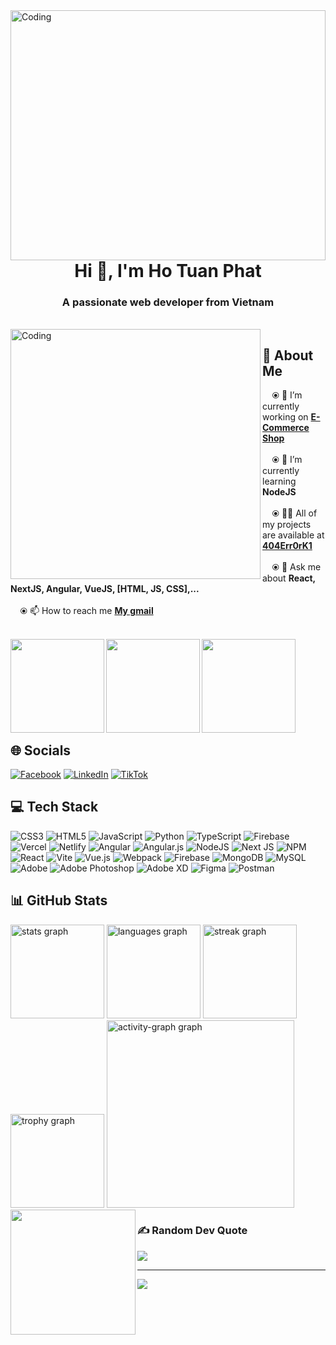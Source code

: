 <img align="left" alt="Coding" width="100%" height="400px" src="https://media.giphy.com/media/MCMHrLVUhsBW0ZgcAD/giphy.gif?cid=ecf05e47ad7683ozknz2hukklwhrwsmlwewyb1aqc0lwl332&ep=v1_gifs_related&rid=giphy.gif&ct=g" />

<h1 align="center">Hi 👋, I'm Ho Tuan Phat</h1>
<h3 align="center">A passionate web developer from Vietnam</h3></br>

<img align="left" alt="Coding" width="400" src="https://i.pinimg.com/originals/57/e3/53/57e353468c03daab4846f3c3418f436f.gif" />


## 💫 About Me
&nbsp;&nbsp;&nbsp;&nbsp;⦿ 🔭 I’m currently working on [**E-Commerce Shop**](https://github.com/404Err0rK1/Food-Tp.git)<br><br>
&nbsp;&nbsp;&nbsp;&nbsp;⦿ 🌱 I’m currently learning **NodeJS**<br><br>
&nbsp;&nbsp;&nbsp;&nbsp;⦿ 👨‍💻 All of my projects are available at [**404Err0rK1**](https://github.com/404Err0rK1)<br><br>
&nbsp;&nbsp;&nbsp;&nbsp;⦿ 💬 Ask me about **React, NextJS, Angular, VueJS, [HTML, JS, CSS],...**<br><br>
&nbsp;&nbsp;&nbsp;&nbsp;⦿ 📫 How to reach me [**My gmail**](404err0rk1@gmail.com)</br></br>

<img align="left" height="150" src="https://i.pinimg.com/originals/14/ef/cc/14efcc1ff7523326e6c168c4c0a1d871.gif"  />
<img align="left" height="150" src="https://i.pinimg.com/originals/7f/42/96/7f42961ece8c7cd16a1384ffd16812eb.gif"  />
<img align="left" height="150" src="https://i.pinimg.com/originals/fb/a7/c7/fba7c713a78dc212c5f53aab264d2166.gif"  />

</br></br></br></br></br></br></br></br>

## 🌐 Socials
[![Facebook](https://img.shields.io/badge/Facebook-%231877F2.svg?logo=Facebook&logoColor=white)](https://www.facebook.com/404.Err0r.K1/) [![LinkedIn](https://img.shields.io/badge/LinkedIn-%230077B5.svg?logo=linkedin&logoColor=white)](https://www.linkedin.com/in/ho-tuan-phat-web-developer/) [![TikTok](https://img.shields.io/badge/TikTok-%23000000.svg?logo=TikTok&logoColor=white)](https://www.tiktok.com/@404err0rk1/) 

## 💻 Tech Stack
![CSS3](https://img.shields.io/badge/css3-%231572B6.svg?style=for-the-badge&logo=css3&logoColor=white) ![HTML5](https://img.shields.io/badge/html5-%23E34F26.svg?style=for-the-badge&logo=html5&logoColor=white) ![JavaScript](https://img.shields.io/badge/javascript-%23323330.svg?style=for-the-badge&logo=javascript&logoColor=%23F7DF1E) ![Python](https://img.shields.io/badge/python-3670A0?style=for-the-badge&logo=python&logoColor=ffdd54) ![TypeScript](https://img.shields.io/badge/typescript-%23007ACC.svg?style=for-the-badge&logo=typescript&logoColor=white) ![Firebase](https://img.shields.io/badge/firebase-%23039BE5.svg?style=for-the-badge&logo=firebase) ![Vercel](https://img.shields.io/badge/vercel-%23000000.svg?style=for-the-badge&logo=vercel&logoColor=white) ![Netlify](https://img.shields.io/badge/netlify-%23000000.svg?style=for-the-badge&logo=netlify&logoColor=#00C7B7) ![Angular](https://img.shields.io/badge/angular-%23DD0031.svg?style=for-the-badge&logo=angular&logoColor=white) ![Angular.js](https://img.shields.io/badge/angular.js-%23E23237.svg?style=for-the-badge&logo=angularjs&logoColor=white) ![NodeJS](https://img.shields.io/badge/node.js-6DA55F?style=for-the-badge&logo=node.js&logoColor=white) ![Next JS](https://img.shields.io/badge/Next-black?style=for-the-badge&logo=next.js&logoColor=white) ![NPM](https://img.shields.io/badge/NPM-%23CB3837.svg?style=for-the-badge&logo=npm&logoColor=white) ![React](https://img.shields.io/badge/react-%2320232a.svg?style=for-the-badge&logo=react&logoColor=%2361DAFB) ![Vite](https://img.shields.io/badge/vite-%23646CFF.svg?style=for-the-badge&logo=vite&logoColor=white) ![Vue.js](https://img.shields.io/badge/vue.js-%2335495e.svg?style=for-the-badge&logo=vuedotjs&logoColor=%234FC08D) ![Webpack](https://img.shields.io/badge/webpack-%238DD6F9.svg?style=for-the-badge&logo=webpack&logoColor=black) ![Firebase](https://img.shields.io/badge/Firebase-039BE5?style=for-the-badge&logo=Firebase&logoColor=white) ![MongoDB](https://img.shields.io/badge/MongoDB-%234ea94b.svg?style=for-the-badge&logo=mongodb&logoColor=white) ![MySQL](https://img.shields.io/badge/mysql-%2300000f.svg?style=for-the-badge&logo=mysql&logoColor=white) ![Adobe](https://img.shields.io/badge/adobe-%23FF0000.svg?style=for-the-badge&logo=adobe&logoColor=white) ![Adobe Photoshop](https://img.shields.io/badge/adobe%20photoshop-%2331A8FF.svg?style=for-the-badge&logo=adobe%20photoshop&logoColor=white) ![Adobe XD](https://img.shields.io/badge/Adobe%20XD-470137?style=for-the-badge&logo=Adobe%20XD&logoColor=#FF61F6) ![Figma](https://img.shields.io/badge/figma-%23F24E1E.svg?style=for-the-badge&logo=figma&logoColor=white) ![Postman](https://img.shields.io/badge/Postman-FF6C37?style=for-the-badge&logo=postman&logoColor=white)

###
## 📊 GitHub Stats

<div align="left">
  <img src="https://github-readme-stats.vercel.app/api?username=404Err0rK1&hide_title=true&hide_rank=true&show_icons=true&include_all_commits=true&count_private=true&disable_animations=false&theme=swift&locale=en&hide_border=true&order=1" height="150" alt="stats graph"  />
  <img src="https://github-readme-stats.vercel.app/api/top-langs?username=404Err0rK1&locale=en&hide_title=true&layout=compact&card_width=320&langs_count=5&theme=swift&hide_border=true&order=2" height="150" alt="languages graph"  />
  <img src="https://streak-stats.demolab.com?user=404Err0rK1&locale=en&mode=daily&theme=swift&hide_border=true&border_radius=5&order=3" height="150" alt="streak graph"  />
  <img src="https://github-profile-trophy.vercel.app?username=404Err0rK1&theme=flat&column=-1&row=1&margin-w=8&margin-h=8&no-bg=false&no-frame=true&order=4" height="150" alt="trophy graph"  />
  <img src="https://github-readme-activity-graph.vercel.app/graph?username=404Err0rK1&radius=16&theme=github-light&area=true&order=5" height="300" alt="activity-graph graph"  />
</div>

<img align="left" height="200" src="https://i.pinimg.com/originals/86/74/90/8674905b3c57ca65503d14f79fcc3b87.gif"  />

###
### ✍️ Random Dev Quote
![](https://quotes-github-readme.vercel.app/api?type=horizontal&theme=dark)

---
[![](https://visitcount.itsvg.in/api?id=404Err0rK1&icon=0&color=0)](https://visitcount.itsvg.in)

<!-- Proudly created with GPRM ( https://gprm.itsvg.in ) -->
